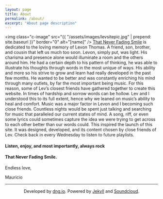 ```yaml
---
layout: page
title: About
permalink: /about/
excerpt: "About page description"
---
```

 <img class="c-image" src="{{ "/assets/images/levsitepic.jpg" | prepend: site.baseurl }}" border="0" alt="[name]" /> [That Never Fading Smile](https://thatneverfadingsmile.com) is dedicated to the loving memory of Levon Thomas. A friend, son, brother, and cousin that left us much too soon. Levon, simply put, was light. His charisma and presence alone would illuminate a room and the others around him. He had a certain depth to his pattern of thinking, he was able to illustrate his thoughts through words in the most unique of ways. His ability and more so his strive to grow and learn had really developed in the past few months. He wanted to be better and was constantly enriching his mind through many outlets, by far the most important being music. For this reason, some of Lev’s closest friends have gathered together to create this website. In times of hardship and sorrow words can be hollow. Lev and I understood this to its full extent, hence why we leaned on music’s ability to heal and comfort. Music was a major factor in Levon and I becoming such close friends. Countless nights would be spent just talking and searching for music that paralleled our current states of mind. A song, riff, or even some lyrics could sometimes capture the idea we were trying to get across to each other better than our words could. This inspired the launch of this site. It was designed, developed, and its content chosen by close friends of Lev. Check back in every Wednesday to listen to future playlists.
 <h4>Listen, enjoy, and most importantly, always rock</h4>
 <h4 class="h-tittle">That Never Fading Smile.</h4>

Endless love,

Mauricio

---
<p style="text-align:center;">Developed by <a href="http://dng.io" target="_blank">dng.io</a>. Powered by <a href="http://jekyllrb.com/" target="_blank">Jekyll</a> and <a href="https://soundcloud.com" target="_blank">Soundcloud</a>.</p>
